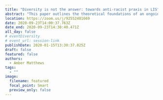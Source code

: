 ```yaml
---
title: "Diversity is not the answer: towards anti-racist praxis in LIS"
abstract: "This paper outlines the theoretical foundations of an ongoing research project examining the presence and force of systemic racism in library and information science scholarship and practice. It examines how uncritical attachment to core values like neutrality, objectivity, colour-blindness and diversity have served to entrench practices that marginalize and exclude racialized groups. Finally, it draws on scholarship in critical diversity and anti-racism studies to theorize new research trajectories for LIS that are attuned to structural dimensions of power and privilege."
location: https://zoom.us/j/92552401669
date: 2020-09-23T14:00:37.763Z
date_end: 2020-09-23T14:30:40.471Z
all_day: false
# eventDiversity
# event_url: session-link
publishDate: 2020-01-15T13:30:37.825Z
draft: false
featured: false
authors:
  - Amber Matthews
tags:
  - ""
image:
  filename: featured
  focal_point: Smart
  preview_only: false
---
```

